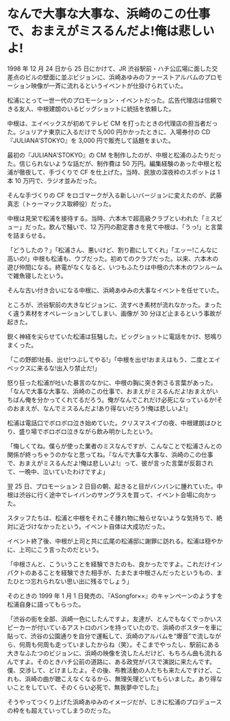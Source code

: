 # なんで大事な大事な、浜崎のこの仕事で、おまえがミスるんだよ!俺は悲しいよ!

1998 年 12 月 24 日から 25 日にかけて、JR 渋谷駅前・ハチ公広場に面した交差点のビルの壁面に並ぶビジョンに、浜崎あゆみのファーストアルバムのプロモーション映像が一斉に流れるというイベントが仕掛けられていた。

松浦にとって一世一代のプロモーション・イベントだった。広告代理店は信頼できる友人、中根建朗のいるビッグショットに統括を依頼した。

中根は、エイベックスが初めてテレビ CM を打ったときの代理店の担当者だった。ジュリアナ東京に入るだけで 5,000 円かかったときに、入場券付の CD『JULIANA'STOKYO』を 3,000 円で販売して話題をまいた。

最初の『JULIANA'STOKYO』の CM を制作したのが、中根と松浦のふたりだった。信じられないような話だが、制作費は 50 万円。編集経験のあった中根と松浦が徹夜して、手づくりで CF を仕上げた。当時、民放の深夜枠のスポットは 1 本 10 万円で、ラジオ並みだった。

そんな手づくりの CF をロゴマークが入る新しいバージョンに変えたのが、武藤真志（トゥーマックス取締役）だった。

中根は見栄で松浦を接待する。当時、六本木で超高級クラブといわれた「ミスビュー」だった。飲んで騒いで、12 万円の勘定書きを見て中根は、「うっ!」と言葉を詰まらせる。

「どうしたの？」「松浦さん、悪いけど、割り勘にしてくれ」「エッー!こんなに高いの!」中根も松浦も、ウブだった。初めてのクラブだった。以来、六本木の遊び仲間になる。終電がなくなると、いつもふたりは中根の六本木のワンルームで雑魚寝したという。

そんな古い付き合いになる中根に、浜崎あゆみの大事なイベントを任せていた。

ところが、渋谷駅前の大きなビジョンに、流すべき素材が流れなかった。まったく違う素材をオペレーションしてしまい、画像が 30 分ほど止まるという事故が起きた。

鋭く神経を尖らせていた松浦は狂騒した。ビッグショットに電話をかけ、怒鳴りまくった。

「この野郎!社長、出せ!つぶしてやる!」「中根を出せ!おまえはもう、二度とエイベックスに来るな!出入り禁止だ!」

怒り狂った松浦が吐いた暴言のなかに、中根の胸に突き刺さる言葉があった。「なんで大事な大事な、浜崎のこの仕事で、おまえがミスるんだよ!おまえがいちばん俺を分かってくれてるだろう。俺がなんでこれだけ必死になっているか!そのおまえが、なんでミスるんだよ!あり得ないだろう!俺は悲しいよ!」

松浦は電話口でボロボロ泣き始めていた。クリスマスイブの夜、中根建朗はひとり、盛り場でボロボロ泣きながら飲み明かしたという。

「悔しくてね。僕らが使った業者のミスなんですが、こんなことで松浦さんとの関係が終っちゃうのかなと思ってね。『なんで大事な大事な、浜崎のこの仕事で、おまえがミスるんだよ!俺は悲しいよ!』って、彼が言った言葉が反芻されて、一晩中、泣いていたわけですよ」

翌 25 日、プロモーション 2 日目の朝、起きると目がバンバンに腫れていた。中根は渋谷に行く途中でレイバンのサングラスを買って、イベント会場に向かった。

スタッフたちは、松浦と中根をそれこそ腫れ物に触らせないような気持ちで、絶対に近づけなかったという。イベント自体は大成功だった。

イベント終了後、中根が上司と共に広尾の松浦邸に謝罪に訪れる。松浦は穏やかに、上司にこう言ったのだという。

「中根さんと、こういうことを経験できたのも、良かったですよ。これだけインパクトのあることを経験できた相手が、たまたま中根さんだったというもの、またひとつ忘れられない思い出に残るでしょう」

そのときの 1999 年 1 月 1 日発売の、『ASongfor××』のキャンペーンのようすを松浦自身に語ってもらった。

「渋谷の街を全部、浜崎一色にしたんですよ。友達が、とんでもなくでっかいスピーカーが付いているアストロのバンを持っていたので、浜崎のポスターを車に貼って、渋谷の公園通りを自分で運転して、浜崎のアルバムを“爆音”で流しながら、何周も何周も走っていましたからね（笑）。そこまでやったし、駅前にある大きなふたつのビジョンに、浜崎の映像を流したんだけど、もちろん曲も流れるんですよ。そのときハチ公前の道路に、ある政党がバスで演説に来たんです。僕、交渉して、どけましたよ。その後、布教活動の人たちも来たんですけど、これも、浜崎の曲が聴こえなくなるから、無理矢理どいてもらいました。あり得ないことをしていて、そのくらい必死で、無我夢中でした」

そうやってつくり上げた浜崎あゆみのイメージだが、じきに松浦のプロデュースの枠をも超えていってしまうのだった。
